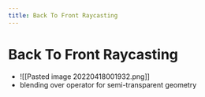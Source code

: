 ```yaml
---
title: Back To Front Raycasting
---
```


# Back To Front Raycasting
- ![[Pasted image 20220418001932.png]]
- blending over operator for semi-transparent geometry




